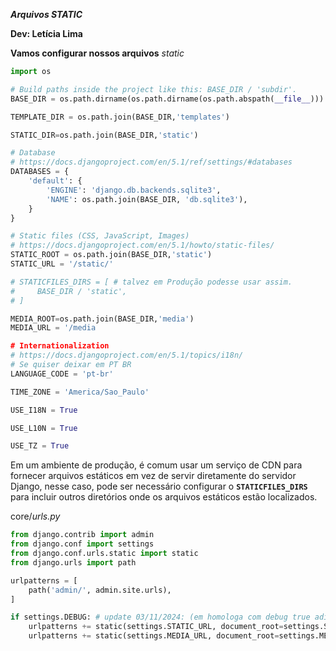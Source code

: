 ***Arquivos STATIC***

**Dev: Letícia Lima**
 
**Vamos configurar nossos arquivos** *static*

```python
import os 

# Build paths inside the project like this: BASE_DIR / 'subdir'.
BASE_DIR = os.path.dirname(os.path.dirname(os.path.abspath(__file__)))

TEMPLATE_DIR = os.path.join(BASE_DIR,'templates')

STATIC_DIR=os.path.join(BASE_DIR,'static') 

# Database
# https://docs.djangoproject.com/en/5.1/ref/settings/#databases 
DATABASES = {
    'default': {
        'ENGINE': 'django.db.backends.sqlite3',
        'NAME': os.path.join(BASE_DIR, 'db.sqlite3'), 
    }
}

# Static files (CSS, JavaScript, Images)
# https://docs.djangoproject.com/en/5.1/howto/static-files/ 
STATIC_ROOT = os.path.join(BASE_DIR,'static')
STATIC_URL = '/static/' 

# STATICFILES_DIRS = [ # talvez em Produção podesse usar assim.
#     BASE_DIR / 'static',
# ]

MEDIA_ROOT=os.path.join(BASE_DIR,'media')
MEDIA_URL = '/media

# Internationalization
# https://docs.djangoproject.com/en/5.1/topics/i18n/ 
# Se quiser deixar em PT BR
LANGUAGE_CODE = 'pt-br'

TIME_ZONE = 'America/Sao_Paulo'

USE_I18N = True

USE_L10N = True

USE_TZ = True
```

Em um ambiente de produção, é comum usar um serviço de CDN para fornecer arquivos estáticos em vez de servir diretamente do servidor Django, nesse caso, pode ser necessário configurar o **`STATICFILES_DIRS`** para incluir outros diretórios onde os arquivos estáticos estão localizados.

core/*urls.py*

```python
from django.contrib import admin
from django.conf import settings
from django.conf.urls.static import static
from django.urls import path

urlpatterns = [
    path('admin/', admin.site.urls),
]

if settings.DEBUG: # update 03/11/2024: (em homologa com debug true adiciona rota static)
    urlpatterns += static(settings.STATIC_URL, document_root=settings.STATIC_ROOT)
    urlpatterns += static(settings.MEDIA_URL, document_root=settings.MEDIA_ROOT)
```